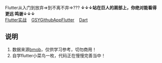 <img src="http://www.fakutownee.cn/d/file/p/2017-07-21/bbd7df2efc2d550fc7ce84da03a72ae8.jpg" width=15px height=15px><br/><br/>Flutter从入门到放弃=>到不离不弃=>???
**↓↓↓站在巨人的肩部上，你绝对能看得更远 鸣谢↓↓↓**<br>
[Flutter实战](https://book.flutterchina.club/)&nbsp;&nbsp;&nbsp;
[GSYGithubAppFlutter](https://github.com/CarGuo/GSYGithubAppFlutter)
&nbsp;&nbsp;&nbsp;[Dart](https://dart.dev/guides/language/language-tour#abstract-classes)

## 说明
1. 数据来源[bmob](https://www.bmob.cn/)，仅供学习参考，切勿商用！
2. 自学flutter小菜鸟一枚，代码正在慢慢完善当中！